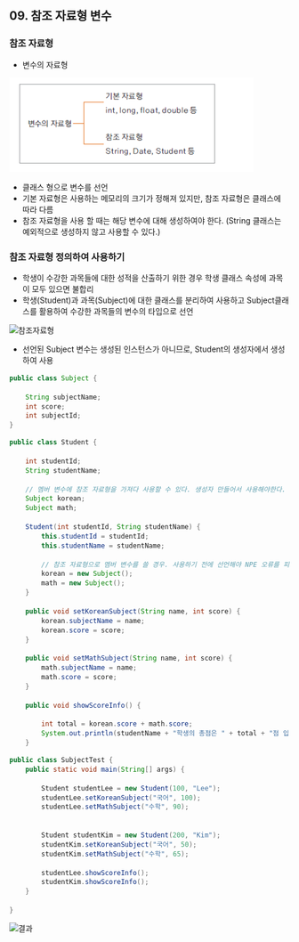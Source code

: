 ## 09.  참조 자료형 변수

### 참조 자료형

- 변수의 자료형

![변수자료형](/resources/image/변수자료형.png)

- 클래스 형으로 변수를 선언
- 기본 자료형은 사용하는 메모리의 크기가 정해져 있지만, 참조 자료형은 클래스에 따라 다름
- 참조 자료형을 사용 할 때는 해당 변수에 대해 생성하여야 한다. (String 클래스는 예외적으로 생성하지 않고 사용할 수 있다.)

### 참조 자료형 정의하여 사용하기

- 학생이 수강한 과목들에 대한 성적을 산출하기 위한 경우 학생 클래스 속성에 과목이 모두 있으면 불합리
- 학생(Student)과 과목(Subject)에 대한 클래스를 분리하여 사용하고 Subject클래스를 활용하여 수강한 과목들의 변수의 타입으로 선언

![참조자료형](https://s3.us-west-2.amazonaws.com/secure.notion-static.com/c277d991-25e7-461f-a64a-82d5513ee726/Untitled.png?X-Amz-Algorithm=AWS4-HMAC-SHA256&X-Amz-Content-Sha256=UNSIGNED-PAYLOAD&X-Amz-Credential=AKIAT73L2G45EIPT3X45%2F20211208%2Fus-west-2%2Fs3%2Faws4_request&X-Amz-Date=20211208T062143Z&X-Amz-Expires=86400&X-Amz-Signature=e73d884b6d89ade24c408c814dd5e65de175b1b548326e70a0594670dbee6949&X-Amz-SignedHeaders=host&response-content-disposition=filename%20%3D%22Untitled.png%22&x-id=GetObject)

- 선언된  Subject 변수는 생성된 인스턴스가 아니므로, Student의 생성자에서 생성하여 사용

```java
public class Subject {

	String subjectName;
	int score;
	int subjectId;
}
```

```java
public class Student {
	
	int studentId;
	String studentName;
	
	// 멤버 변수에 참조 자료형을 가져다 사용할 수 있다. 생성자 만들어서 사용해야한다.
	Subject korean;
	Subject math;
	
	Student(int studentId, String studentName) {
		this.studentId = studentId;
		this.studentName = studentName;
		
		// 참조 자료형으로 멤버 변수를 쓸 경우. 사용하기 전에 선언해야 NPE 오류를 피할 수 있다.
		korean = new Subject();
		math = new Subject();
	}
	
	public void setKoreanSubject(String name, int score) {
		korean.subjectName = name;
		korean.score = score;
	}
	
	public void setMathSubject(String name, int score) {
		math.subjectName = name;
		math.score = score;
	}
	
	public void showScoreInfo() {
		
		int total = korean.score + math.score;
		System.out.println(studentName + "학생의 총점은 " + total + "점 입니다.");
	}
```

```java
public class SubjectTest {
	public static void main(String[] args) {
		
		Student studentLee = new Student(100, "Lee");
		studentLee.setKoreanSubject("국어", 100);
		studentLee.setMathSubject("수학", 90);
		
		
		Student studentKim = new Student(200, "Kim");
		studentKim.setKoreanSubject("국어", 50);
		studentKim.setMathSubject("수학", 65);
		
		studentLee.showScoreInfo();
		studentKim.showScoreInfo();
	}

}
```

![결과](https://s3.us-west-2.amazonaws.com/secure.notion-static.com/39010d30-cac8-4e64-bb5e-545d503f1073/Untitled.png?X-Amz-Algorithm=AWS4-HMAC-SHA256&X-Amz-Content-Sha256=UNSIGNED-PAYLOAD&X-Amz-Credential=AKIAT73L2G45EIPT3X45%2F20211208%2Fus-west-2%2Fs3%2Faws4_request&X-Amz-Date=20211208T062359Z&X-Amz-Expires=86400&X-Amz-Signature=561711961dbbe3147c7f994c6575f3ea9228f8f4eb3b27cf288ba8f3ddca9fdb&X-Amz-SignedHeaders=host&response-content-disposition=filename%20%3D%22Untitled.png%22&x-id=GetObject)
